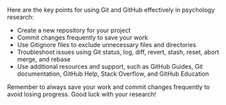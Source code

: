 Here are the key points for using Git and GitHub effectively in psychology research:

- Create a new repository for your project
- Commit changes frequently to save your work
- Use Gitignore files to exclude unnecessary files and directories
- Troubleshoot issues using Git status, log, diff, revert, stash, reset, abort merge, and rebase
- Use additional resources and support, such as GitHub Guides, Git documentation, GitHub Help, Stack Overflow, and GitHub Education

Remember to always save your work and commit changes frequently to avoid losing progress. Good luck with your research!